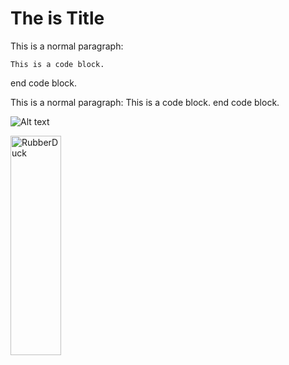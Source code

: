 The is Title
=====

This is a normal paragraph:

    This is a code block.

end code block.

This is a normal paragraph:
    This is a code block.
end code block.


![Alt text](/test.jpg)

<img src="https://en.wikipedia.org/wiki/File:Test_image.jpg" width="40%" height="30%" title="px(픽셀) 크기 설정" alt="RubberDuck"></img>
